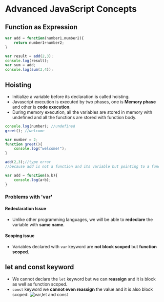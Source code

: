 # Advanced JavaScript Concepts

## Function as Expression
```javascript
var add = function(number1,number2){
    return number1+number2;
}

var result = add(2,3);
console.log(result);
var sum = add;
console.log(sum(3,4));
```
## Hoisting
* Initialize a variable before its declaration is called hoisting.
* Javascript execution is executed by two phases, one is **Memory phase** and other is **code execution**.
* During memory execution, all the variables are stored in memory with undefined and all the functions are stored with function body.
```javascript
console.log(number); //undefined
greet(); //welcome

var number = 2;
function greet(){
    console.log("welcome!");
}

add(2,3);//type error 
//because add is not a function and its variable but pointing to a function so its error

var add = function(a,b){
    console.log(a+b);
}
```
### Problems with 'var'
#### Redeclaration Issue
* Unlike other programming languages, we will be able to **redeclare** the variable with **same name**.
#### Scoping issue
* Variables declared with `var` keyword are **not block scoped** but **function scoped**.
## let and const keyword
* We cannot declare the `let` keyword but we can **reassign** and it is block as well as function scoped.
* `const` keyword we **cannot even reassign** the value and it is also block scoped.
![var,let and const](https://github.com/rkishore1207/JavaScripts/assets/146698138/586c9a99-5f37-4806-945c-70b99d4095a4)

